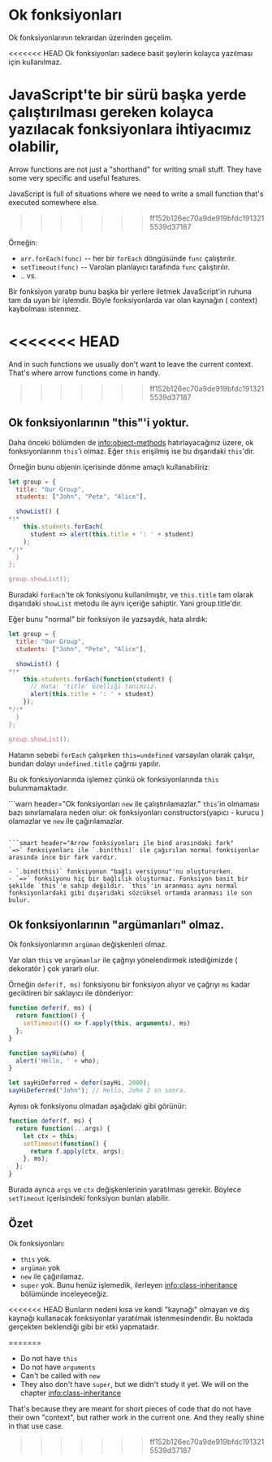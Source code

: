 # Ok fonksiyonları

Ok fonksiyonlarının tekrardan üzerinden geçelim.

<<<<<<< HEAD
Ok fonksiyonları sadece basit şeylerin kolayca yazılması için kullanılmaz.

JavaScript'te bir sürü başka yerde çalıştırılması gereken kolayca yazılacak fonksiyonlara ihtiyacımız olabilir, 
=======
Arrow functions are not just a "shorthand" for writing small stuff. They have some very specific and useful features.

JavaScript is full of situations where we need to write a small function that's executed somewhere else.
>>>>>>> ff152b126ec70a9de919bfdc1913215539d37187

Örneğin:

- `arr.forEach(func)` -- her bir `forEach` döngüsünde `func` çalıştırılır.
- `setTimeout(func)` -- Varolan planlayıcı tarafında `func` çalıştırılır. 
- .. vs.

Bir fonksiyon yaratıp bunu başka bir yerlere iletmek JavaScript'in ruhuna tam da uyan bir işlemdir.
Böyle fonksiyonlarda var olan kaynağın ( context) kaybolması istenmez.

<<<<<<< HEAD
=======
And in such functions we usually don't want to leave the current context. That's where arrow functions come in handy.
>>>>>>> ff152b126ec70a9de919bfdc1913215539d37187

## Ok fonksiyonlarının "this"'i yoktur.

Daha önceki bölümden de <info:object-methods> hatırlayacağınız üzere, ok fonksiyonlarının `this`'i olmaz. Eğer `this` erişilmiş ise bu dışarıdaki `this`'dir.

Örneğin bunu objenin içerisinde dönme amaçlı kullanabiliriz:

```js run
let group = {
  title: "Our Group",
  students: ["John", "Pete", "Alice"],

  showList() {
*!*
    this.students.forEach(
      student => alert(this.title + ': ' + student)
    );
*/!*
  }
};

group.showList();
```
Buradaki `forEach`'te ok fonksiyonu kullanılmıştır, ve `this.title` tam olarak dışarıdaki `showList` metodu ile aynı içeriğe sahiptir. Yani group.title'dır.

Eğer bunu "normal" bir fonksiyon ile yazsaydık, hata alırdık:

```js run
let group = {
  title: "Our Group",
  students: ["John", "Pete", "Alice"],

  showList() {
*!*
    this.students.forEach(function(student) {
      // Hata: 'title' özelliği tanımsız.
      alert(this.title + ': ' + student)
    });
*/!*
  }
};

group.showList();
```
Hatanın sebebi `forEach` çalışırken `this=undefined` varsayılan olarak çalışır, bundan dolayı `undefined.title` çağrısı yapılır.

Bu ok fonksiyonlarında işlemez çünkü ok fonksiyonlarında `this` bulunmamaktadır.

```warn header="Ok fonksiyonları `new` ile çalıştırılamazlar."
`this`'in olmaması bazı sınırlamalara neden olur: ok fonksiyonları constructors(yapıcı - kurucu ) olamazlar ve `new` ile çağırılamazlar. 
```

```smart header="Arrow fonksiyonları ile bind arasındaki fark"
`=>` fonksiyonları ile `.bin(this)` ile çağırılan normal fonksiyonlar arasında ince bir fark vardır.

- `.bind(this)` fonksiyonun "bağlı versiyonu"'nu oluştururken.
- `=>` fonksiyonu hiç bir bağlılık oluşturmaz. Fonksiyon basit bir şekilde `this`'e sahip değildir. `this`'in aranması aynı normal fonksiyonlardaki gibi dışarıdaki sözcüksel ortamda aranması ile son bulur.
```

## Ok fonksiyonlarının "argümanları" olmaz.

Ok fonksiyonlarının `argüman` değişkenleri olmaz.

Var olan `this` ve `argümanlar` ile çağrıyı  yönelendirmek istediğimizde ( dekoratör ) çok yararlı olur.

Örneğin `defer(f, ms)` fonksiyonu bir fonksiyon alıyor ve çağrıyı `ms` kadar geciktiren bir saklayıcı ile dönderiyor:

```js run
function defer(f, ms) {
  return function() {
    setTimeout(() => f.apply(this, arguments), ms)
  };
}

function sayHi(who) {
  alert('Hello, ' + who);
}

let sayHiDeferred = defer(sayHi, 2000);
sayHiDeferred("John"); // Hello, John 2 sn sonra.
```
Aynısı ok fonksiyonu olmadan aşağıdaki gibi görünür:

```js
function defer(f, ms) {
  return function(...args) {
    let ctx = this;
    setTimeout(function() {
      return f.apply(ctx, args);
    }, ms);
  };
}
```
Burada ayrıca `args` ve `ctx` değişkenlerinin yaratılması gerekir. Böylece `setTimeout` içerisindeki fonksiyon bunları alabilir.

## Özet

Ok fonksiyonları:

- `this` yok.
- `argüman` yok
- `new` ile çağırılamaz.
- `super` yok. Bunu henüz işlemedik, ilerleyen <info:class-inheritance> bölümünde inceleyeceğiz.

<<<<<<< HEAD
Bunların nedeni kısa ve kendi "kaynağı" olmayan ve dış kaynağı kullanacak fonksiyonlar yaratılmak istenmesindendir. Bu noktada gerçekten beklendiği gibi bir etki yapmatadır.

=======
- Do not have `this`
- Do not have `arguments`
- Can't be called with `new`
- They also don't have `super`, but we didn't study it yet. We will on the chapter <info:class-inheritance>

That's because they are meant for short pieces of code that do not have their own "context", but rather work in the current one. And they really shine in that use case.
>>>>>>> ff152b126ec70a9de919bfdc1913215539d37187
